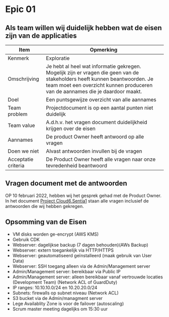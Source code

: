 # Epic 01
## Als team willen wij duidelijk hebben wat de eisen zijn van de applicaties

| Item | Opmerking |
| ---- | --------- |
| Kenmerk | Exploratie |
| Omschrijving | Je hebt al heel wat informatie gekregen. Mogelijk zijn er vragen die geen van de stakeholders heeft kunnen beantwoorden. Je team moet een overzicht kunnen produceren van de aannames die je daardoor maakt. |
| Doel | Een puntsgewijze overzicht van alle aannames |
| Team problem | Projectdocument is op een aantal punten niet duidelijk | 
| Team value | A.d.h.v. het vragen document duidelijkheid krijgen over de eisen |
| Aannames | De product Owner heeft antwoord op alle vragen |
| Doen we niet | Alvast antwoorden invullen bij de vragen |
| Acceptatie criteria | De Product Owner heeft alle vragen naar onze tevredenheid beantwoord |

## Vragen document met de antwoorden
OP 10 februari 2022, hebben wij het gesprek gehad met de Product Owner. In het document [Project Cloud6.Sentia1](https://docs.google.com/document/d/1pNPWIce4kDnR9kopbH4t7jD9nX6LFySnBpsTfaWT_r4/edit#heading=h.higkk7mphvwd) staan alle vragen inclusief de antwoorden die wij hebben gekregen.

## Opsomming van de Eisen
- VM disks worden ge-encrypt (AWS KMS)
- Gebruik CDK
- Webserver: dagelijkse backup (7 dagen behouden)(AWs Backup)
- Webserver: extern toegankelijk via HTTP/HTTPS
- Webserver: geautomatiseerd geïnstalleerd (maak gebruik van User Data)
- Webserver: SSH toegang alleen via de Admin/Management server
- Admin/Management server: bereikbaar via Public IP
- Admin/Management server: alleen bereikbaar vanaf vertrouwde locaties (Development Team) (Network ACL of GuardDuty)
- IP ranges: 10.10.10.0/24 en 10.20.20.0/24
- Subnets: firewalls op subnet niveau (Network ACL)
- S3 bucket via de Admin/managment server
- Lege Availablity Zone is voor de failover (autoscaling)
- Scrum master meeting dagelijks om 15:30 uur
